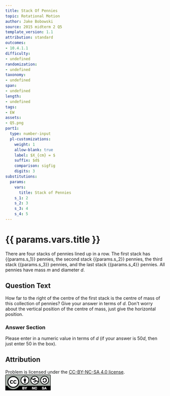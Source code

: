 ```yaml
---
title: Stack Of Pennies
topic: Rotational Motion
author: Jake Bobowski
source: 2015 midterm 2 Q5
template_version: 1.1
attribution: standard
outcomes:
- 10.4.1.1
difficulty:
- undefined
randomization:
- undefined
taxonomy:
- undefined
span:
- undefined
length:
- undefined
tags:
- EW
assets:
- Q5.png
part1:
  type: number-input
  pl-customizations:
    weight: 1
    allow-blank: true
    label: $X_{cm} = $
    suffix: $d$
    comparison: sigfig
    digits: 3
substitutions:
  params:
    vars:
      title: Stack of Pennies
    s_1: 2
    s_2: 3
    s_3: 4
    s_4: 5
---
```

# {{ params.vars.title }}
There are four stacks of pennies lined up in a row. The first stack has {{params.s_1}} pennies, the
second stack {{params.s_2}} pennies, the third stack {{params.s_3}} pennies, and the last stack {{params.s_4}} pennies.
All pennies have mass $m$ and diameter $d$.

## Question Text

How far to the right of the centre of the first stack is the centre of mass of this collection of pennies? Give your answer in terms of $d$.
Don't worry about the vertical position of the centre of mass, just give the horizontal position.

### Answer Section

Please enter in a numeric value in terms of $d$ (if your answer is 50$d$, then just enter 50 in the box).

## Attribution

Problem is licensed under the [CC-BY-NC-SA 4.0 license](https://creativecommons.org/licenses/by-nc-sa/4.0/).<br> ![The Creative Commons 4.0 license requiring attribution-BY, non-commercial-NC, and share-alike-SA license.](https://raw.githubusercontent.com/firasm/bits/master/by-nc-sa.png)